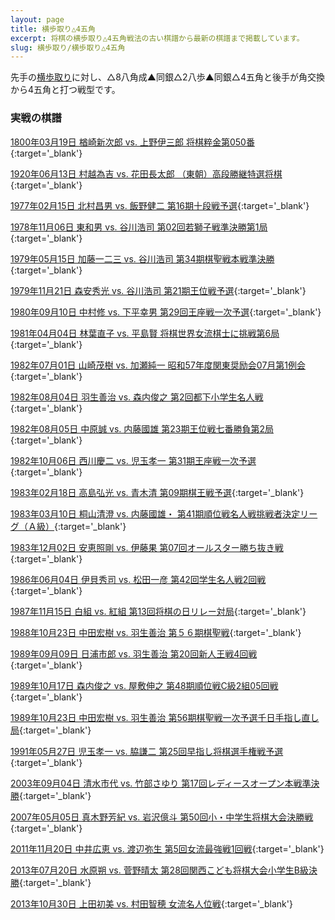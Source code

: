 ```yaml
---
layout: page
title: 横歩取り△4五角
excerpt: 将棋の横歩取り△4五角戦法の古い棋譜から最新の棋譜まで掲載しています。
slug: 横歩取り/横歩取り△4五角
---
```


先手の[横歩取り](/joseki/横歩取り)に対し、△8八角成▲同銀△2八歩▲同銀△4五角と後手が角交換から4五角と打つ戦型です。

<figure class="kyokumen"
data-sente="先手"
data-gote="後手"
data-made="45"
data-title="後手4五角と打った図"
data-sfen="lnsgk1snl/6g2/p1pppp2p/6R2/5b3/1rP6/P2PPPP1P/1SG4S1/LN2KG1NL b B4Pp 1"></figure>

### 実戦の棋譜

[1800年03月19日 楢崎新次郎 vs. 上野伊三郎 将棋粹金第050番](https://shogidb2.com/games/ca5f584f3004e367edc8a22e52ca569b203e2030#08243cddae40a0cb9b44c0c49bbd408e016bb5bb){:target='_blank'}

[1920年06月13日 村越為吉 vs. 花田長太郎 （東朝）高段勝継特選将棋](https://shogidb2.com/games/fd59cfc57532568850ce3f332feedece50ab90f1#08243cddae40a0cb9b44c0c49bbd408e016bb5bb){:target='_blank'}

[1977年02月15日 北村昌男 vs. 飯野健二 第16期十段戦予選](https://shogidb2.com/games/0e789c8769bee5c4de74cb113a1caa09402894b5#08243cddae40a0cb9b44c0c49bbd408e016bb5bb){:target='_blank'}

[1978年11月06日 東和男 vs. 谷川浩司 第02回若獅子戦準決勝第1局](https://shogidb2.com/games/4ea46187d82f69c504f5966fd0fe1390f5d5ff1c#08243cddae40a0cb9b44c0c49bbd408e016bb5bb){:target='_blank'}

[1979年05月15日 加藤一二三 vs. 谷川浩司 第34期棋聖戦本戦準決勝](https://shogidb2.com/games/2172d1ff3db0965f42795055655dbcf66126a0db#08243cddae40a0cb9b44c0c49bbd408e016bb5bb){:target='_blank'}

[1979年11月21日 森安秀光 vs. 谷川浩司 第21期王位戦予選](https://shogidb2.com/games/21508770b39958bb86994fddfafc7316d4b557bb#08243cddae40a0cb9b44c0c49bbd408e016bb5bb){:target='_blank'}

[1980年09月10日 中村修 vs. 下平幸男 第29回王座戦一次予選](https://shogidb2.com/games/7cc8f40bc8d1af9188b4a5498ba2f3a503707422#08243cddae40a0cb9b44c0c49bbd408e016bb5bb){:target='_blank'}

[1981年04月04日 林葉直子 vs. 平島賢 将棋世界女流棋士に挑戦第6局](https://shogidb2.com/games/24c11d0f04530c4ac5b0f09d6c835a34dce53cd3#08243cddae40a0cb9b44c0c49bbd408e016bb5bb){:target='_blank'}

[1982年07月01日 山崎茂樹 vs. 加瀬純一 昭和57年度関東奨励会07月第1例会](https://shogidb2.com/games/fb810127f0d1850ad27fad348c7cc2295a3a8f19#08243cddae40a0cb9b44c0c49bbd408e016bb5bb){:target='_blank'}

[1982年08月04日 羽生善治 vs. 森内俊之 第2回都下小学生名人戦](https://shogidb2.com/games/6b7d23b163a35363e07633544b58fa9af1bd2567#08243cddae40a0cb9b44c0c49bbd408e016bb5bb){:target='_blank'}

[1982年08月05日 中原誠 vs. 内藤國雄 第23期王位戦七番勝負第2局](https://shogidb2.com/games/eb9172e0b6aab661504c011107820cee14c6f424#08243cddae40a0cb9b44c0c49bbd408e016bb5bb){:target='_blank'}

[1982年10月06日 西川慶二 vs. 児玉孝一 第31期王座戦一次予選](https://shogidb2.com/games/a81606bf636816c0d1f3f3bafdc6ba2bc515eeea#08243cddae40a0cb9b44c0c49bbd408e016bb5bb){:target='_blank'}

[1983年02月18日 高島弘光 vs. 青木清 第09期棋王戦予選](https://shogidb2.com/games/f3b61bd7e12316888e0f3006c864c7658a5ebcfc#08243cddae40a0cb9b44c0c49bbd408e016bb5bb){:target='_blank'}

[1983年03月10日 桐山清澄 vs. 内藤國雄・ 第41期順位戦名人戦挑戦者決定リーグ（Ａ級）](https://shogidb2.com/games/a9954d33c8262ba90f84ef1c8d621866c623e47c#08243cddae40a0cb9b44c0c49bbd408e016bb5bb){:target='_blank'}

[1983年12月02日 安恵照剛 vs. 伊藤果 第07回オールスター勝ち抜き戦](https://shogidb2.com/games/815440341c595506089376be576d12d15f5ffc1b#08243cddae40a0cb9b44c0c49bbd408e016bb5bb){:target='_blank'}

[1986年06月04日 伊貝秀司 vs. 松田一彦 第42回学生名人戦2回戦](https://shogidb2.com/games/2c8e957e40cc434c1824b7c44172f0a12023d284#08243cddae40a0cb9b44c0c49bbd408e016bb5bb){:target='_blank'}

[1987年11月15日 白組 vs. 紅組 第13回将棋の日リレー対局](https://shogidb2.com/games/bb5f470fd393174fd454a82b0e8c52ba2f487192#08243cddae40a0cb9b44c0c49bbd408e016bb5bb){:target='_blank'}

[1988年10月23日 中田宏樹 vs. 羽生善治 第５６期棋聖戦](https://shogidb2.com/games/9c7cb2d68a49bd9d5f7182f56b0fddbea2cd60c9#08243cddae40a0cb9b44c0c49bbd408e016bb5bb){:target='_blank'}

[1989年09月09日 日浦市郎 vs. 羽生善治 第20回新人王戦4回戦](https://shogidb2.com/games/985a49e8c0cc2b3ef45aa80b8c62f433fc0ce616#08243cddae40a0cb9b44c0c49bbd408e016bb5bb){:target='_blank'}

[1989年10月17日 森内俊之 vs. 屋敷伸之 第48期順位戦C級2組05回戦](https://shogidb2.com/games/8b40e2bad1980c3c4278b6f4f2a156bbf0597f25#08243cddae40a0cb9b44c0c49bbd408e016bb5bb){:target='_blank'}

[1989年10月23日 中田宏樹 vs. 羽生善治 第56期棋聖戦一次予選千日手指し直し局](https://shogidb2.com/games/3d3507b954b7069abdd1f9dea8da0bee340b911a#08243cddae40a0cb9b44c0c49bbd408e016bb5bb){:target='_blank'}

[1991年05月27日 児玉孝一 vs. 脇謙二 第25回早指し将棋選手権戦予選](https://shogidb2.com/games/a7f937513e44982dff320a9c023152f6caa4ea3d#08243cddae40a0cb9b44c0c49bbd408e016bb5bb){:target='_blank'}

[2003年09月04日 清水市代 vs. 竹部さゆり 第17回レディースオープン本戦準決勝](https://shogidb2.com/games/2c8e8b9c28a5520e1b2dd19dfc826fba10ab2d42#08243cddae40a0cb9b44c0c49bbd408e016bb5bb){:target='_blank'}

[2007年05月05日 真木野芳紀 vs. 岩沢億斗 第50回小・中学生将棋大会決勝戦](https://shogidb2.com/games/a4c20dbd8a70d40a71c7abaa9ccf48840d9b503e#08243cddae40a0cb9b44c0c49bbd408e016bb5bb){:target='_blank'}

[2011年11月20日 中井広恵 vs. 渡辺弥生 第5回女流最強戦1回戦](https://shogidb2.com/games/ebff055d8c68e15b7156d340cf8e59b3c22a95d4#08243cddae40a0cb9b44c0c49bbd408e016bb5bb){:target='_blank'}

[2013年07月20日 水原朔 vs. 菅野晴太 第28回関西こども将棋大会小学生B級決勝](https://shogidb2.com/games/73a2969bb90ab04617d9d5d2d109ebb5d1ea8832#08243cddae40a0cb9b44c0c49bbd408e016bb5bb){:target='_blank'}

[2013年10月30日 上田初美 vs. 村田智穂 女流名人位戦](https://shogidb2.com/games/323a5330f3437740571b4968660bffdca188eb8a#08243cddae40a0cb9b44c0c49bbd408e016bb5bb){:target='_blank'}
